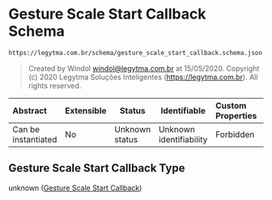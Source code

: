 # Gesture Scale Start Callback Schema

```txt
https://legytma.com.br/schema/gesture_scale_start_callback.schema.json
```




> Created by Windol [windol@legytma.com.br](mailto:windol@legytma.com.br) at 15/05/2020.
> Copyright (c) 2020 Legytma Soluções Inteligentes (<https://legytma.com.br>). All rights reserved.
>

| Abstract            | Extensible | Status         | Identifiable            | Custom Properties | Additional Properties | Access Restrictions | Defined In                                                                                                            |
| :------------------ | ---------- | -------------- | ----------------------- | :---------------- | --------------------- | ------------------- | --------------------------------------------------------------------------------------------------------------------- |
| Can be instantiated | No         | Unknown status | Unknown identifiability | Forbidden         | Allowed               | none                | [gesture_scale_start_callback.schema.json](../schema/gesture_scale_start_callback.schema.json) |

## Gesture Scale Start Callback Type

unknown ([Gesture Scale Start Callback](gesture_scale_start_callback.md))
